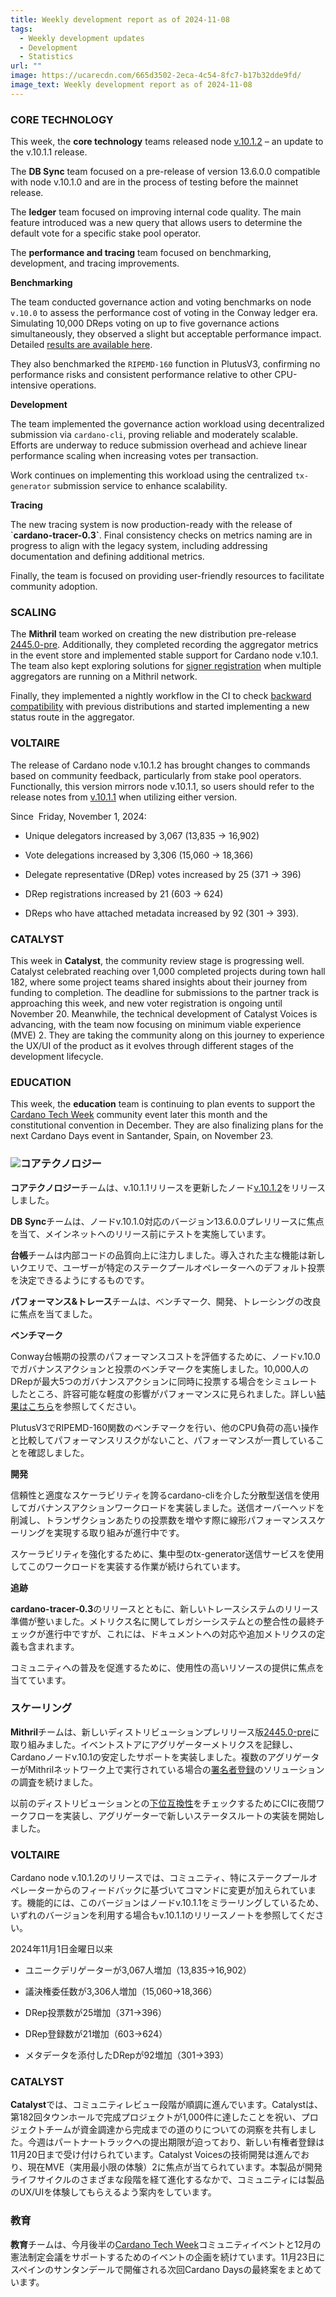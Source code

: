 ```yaml
---
title: Weekly development report as of 2024-11-08
tags:
  - Weekly development updates
  - Development
  - Statistics
url: ""
image: https://ucarecdn.com/665d3502-2eca-4c54-8fc7-b17b32dde9fd/
image_text: Weekly development report as of 2024-11-08
---
```


### CORE TECHNOLOGY

This week, the **core technology** teams released node [v.10.1.2](https://github.com/IntersectMBO/cardano-node/releases/tag/10.1.2) – an update to the v.10.1.1 release.

The **DB Sync** team focused on a pre-release of version 13.6.0.0 compatible with node v.10.1.0 and are in the process of testing before the mainnet release.

The **ledger** team focused on improving internal code quality. The main feature introduced was a new query that allows users to determine the default vote for a specific stake pool operator.

The **performance and tracing** team focused on benchmarking, development, and tracing improvements.

**Benchmarking**

The team conducted governance action and voting benchmarks on node `v.10.0` to assess the performance cost of voting in the Conway ledger era. Simulating 10,000 DReps voting on up to five governance actions simultaneously, they observed a slight but acceptable performance impact. Detailed [results are available here](https://updates.cardano.intersectmbo.org/reports/2024-10-performance-10.1.1).

They also benchmarked the `RIPEMD-160` function in PlutusV3, confirming no performance risks and consistent performance relative to other CPU-intensive operations.

**Development**

The team implemented the governance action workload using decentralized submission via `cardano-cli`, proving reliable and moderately scalable. Efforts are underway to reduce submission overhead and achieve linear performance scaling when increasing votes per transaction.

Work continues on implementing this workload using the centralized `tx-generator` submission service to enhance scalability.

**Tracing**

The new tracing system is now production-ready with the release of \`**cardano-tracer-0.3\`**. Final consistency checks on metrics naming are in progress to align with the legacy system, including addressing documentation and defining additional metrics.

Finally, the team is focused on providing user-friendly resources to facilitate community adoption.

### SCALING

The **Mithril** team worked on creating the new distribution pre-release [2445.0-pre](https://github.com/input-output-hk/mithril/releases/tag/2445.0-pre). Additionally, they completed recording the aggregator metrics in the event store and implemented stable support for Cardano node v.10.1. The team also kept exploring solutions for [signer registration](https://github.com/input-output-hk/mithril/issues/2029) when multiple aggregators are running on a Mithril network.

Finally, they implemented a nightly workflow in the CI to check [backward compatibility](https://github.com/input-output-hk/mithril/issues/2027) with previous distributions and started implementing a new status route in the aggregator.

### VOLTAIRE

The release of Cardano node v.10.1.2 has brought changes to commands based on community feedback, particularly from stake pool operators. Functionally, this version mirrors node v.10.1.1, so users should refer to the release notes from [v.10.1.1](https://github.com/IntersectMBO/cardano-node/releases/tag/10.1.1) when utilizing either version.

Since  Friday, November 1, 2024: 

*   Unique delegators increased by 3,067 (13,835 -> 16,902)
    
*   Vote delegations increased by 3,306 (15,060 -> 18,366)
    
*   Delegate representative (DRep) votes increased by 25 (371 -> 396)
    
*   DRep registrations increased by 21 (603 -> 624)
    
*   DReps who have attached metadata increased by 92 (301 -> 393).
    

### CATALYST

This week in **Catalyst**, the community review stage is progressing well. Catalyst celebrated reaching over 1,000 completed projects during town hall 182, where some project teams shared insights about their journey from funding to completion. The deadline for submissions to the partner track is approaching this week, and new voter registration is ongoing until November 20. Meanwhile, the technical development of Catalyst Voices is advancing, with the team now focusing on minimum viable experience (MVE) 2. They are taking the community along on this journey to experience the UX/UI of the product as it evolves through different stages of the development lifecycle.

### EDUCATION

This week, the **education** team is continuing to plan events to support the [Cardano Tech Week](https://lu.ma/jcsgq39k) community event later this month and the constitutional convention in December. They are also finalizing plans for the next Cardano Days event in Santander, Spain, on November 23.

### ![](https://ucarecdn.com/27a47a7b-c968-46cc-bb3d-61850c52ec82/-/preview/-/format/auto/-/quality/smart/)コアテクノロジー

**コアテクノロジー**チームは、v.10.1.1リリースを更新したノード[v.10.1.2](https://github.com/IntersectMBO/cardano-node/releases/tag/10.1.2)をリリースしました。

**DB Sync**チームは、ノードv.10.1.0対応のバージョン13.6.0.0プレリリースに焦点を当て、メインネットへのリリース前にテストを実施しています。

**台帳**チームは内部コードの品質向上に注力しました。導入された主な機能は新しいクエリで、ユーザーが特定のステークプールオペレーターへのデフォルト投票を決定できるようにするものです。

**パフォーマンス&トレース**チームは、ベンチマーク、開発、トレーシングの改良に焦点を当てました。

**ベンチマーク**

Conway台帳期の投票のパフォーマンスコストを評価するために、ノードv.10.0でガバナンスアクションと投票のベンチマークを実施しました。10,000人のDRepが最大5つのガバナンスアクションに同時に投票する場合をシミュレートしたところ、許容可能な軽度の影響がパフォーマンスに見られました。詳しい[結果はこちら](https://updates.cardano.intersectmbo.org/reports/2024-10-performance-10.1.1)を参照してください。

PlutusV3でRIPEMD-160関数のベンチマークを行い、他のCPU負荷の高い操作と比較してパフォーマンスリスクがないこと、パフォーマンスが一貫していることを確認しました。

**開発**

信頼性と適度なスケーラビリティを誇るcardano-cliを介した分散型送信を使用してガバナンスアクションワークロードを実装しました。送信オーバーヘッドを削減し、トランザクションあたりの投票数を増やす際に線形パフォーマンススケーリングを実現する取り組みが進行中です。

スケーラビリティを強化するために、集中型のtx-generator送信サービスを使用してこのワークロードを実装する作業が続けられています。

**追跡**

**cardano-tracer-0.3**のリリースとともに、新しいトレースシステムのリリース準備が整いました。メトリクス名に関してレガシーシステムとの整合性の最終チェックが進行中ですが、これには、ドキュメントへの対応や追加メトリクスの定義も含まれます。

コミュニティへの普及を促進するために、使用性の高いリソースの提供に焦点を当てています。

### スケーリング

**Mithril**チームは、新しいディストリビューションプレリリース版[2445.0-pre](https://github.com/input-output-hk/mithril/releases/tag/2445.0-pre)に取り組みました。イベントストアにアグリゲーターメトリクスを記録し、Cardanoノードv.10.1の安定したサポートを実装しました。複数のアグリゲーターがMithrilネットワーク上で実行されている場合の[署名者登録](https://github.com/input-output-hk/mithril/issues/2029)のソリューションの調査を続けました。

以前のディストリビューションとの[下位互換性](https://github.com/input-output-hk/mithril/issues/2027)をチェックするためにCIに夜間ワークフローを実装し、アグリゲーターで新しいステータスルートの実装を開始しました。

### VOLTAIRE

Cardano node v.10.1.2のリリースでは、コミュニティ、特にステークプールオペレーターからのフィードバックに基づいてコマンドに変更が加えられています。機能的には、このバージョンはノードv.10.1.1をミラーリングしているため、いずれのバージョンを利用する場合もv.10.1.1のリリースノートを参照してください。

2024年11月1日金曜日以来 

*   ユニークデリゲーターが3,067人増加（13,835->16,902）
    
*   議決権委任数が3,306人増加（15,060->18,366）
    
*   DRep投票数が25増加（371->396）
    
*   DRep登録数が21増加（603->624）
    
*   メタデータを添付したDRepが92増加（301->393）
    

### CATALYST

**Catalyst**では、コミュニティレビュー段階が順調に進んでいます。Catalystは、第182回タウンホールで完成プロジェクトが1,000件に達したことを祝い、プロジェクトチームが資金調達から完成までの道のりについての洞察を共有しました。今週はパートナートラックへの提出期限が迫っており、新しい有権者登録は11月20日まで受け付けられています。Catalyst Voicesの技術開発は進んでおり、現在MVE（実用最小限の体験）2に焦点が当てられています。本製品が開発ライフサイクルのさまざまな段階を経て進化するなかで、コミュニティには製品のUX/UIを体験してもらえるよう案内をしています。

### 教育

**教育**チームは、今月後半の[Cardano Tech Week](https://lu.ma/jcsgq39k)コミュニティイベントと12月の憲法制定会議をサポートするためのイベントの企画を続けています。11月23日にスペインのサンタンデールで開催される次回Cardano Daysの最終案をまとめています。
